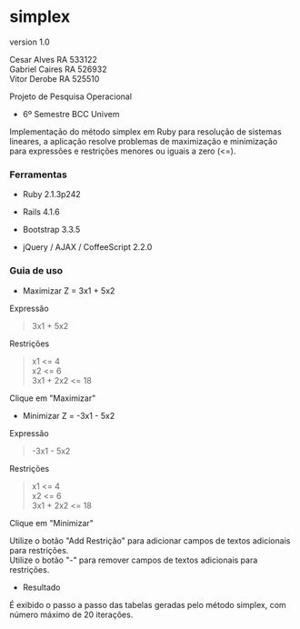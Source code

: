# simplex

version 1.0

Cesar Alves    RA 533122  
Gabriel Caires RA 526932  
Vitor Derobe   RA 525510  

Projeto de Pesquisa Operacional  
 - 6º Semestre BCC Univem  

Implementação do método simplex em Ruby para resolução de sistemas lineares, a aplicação resolve problemas de
maximização e minimização para expressões e restrições menores ou iguais a zero (<=).  


### Ferramentas  

- Ruby 2.1.3p242  

- Rails 4.1.6  

- Bootstrap 3.3.5  

- jQuery / AJAX / CoffeeScript 2.2.0  

### Guia de uso  

- Maximizar Z = 3x1 + 5x2  

Expressão  
> 3x1 + 5x2  

Restrições  
> x1 <= 4  
> x2 <= 6  
> 3x1 + 2x2 <= 18  

Clique em "Maximizar"  

- Minimizar Z = -3x1 - 5x2  

Expressão  
> -3x1 - 5x2  

Restrições  
> x1 <= 4  
> x2 <= 6  
> 3x1 + 2x2 <= 18  

Clique em "Minimizar"  

Utilize o botão "Add Restrição" para adicionar campos de textos adicionais para restrições.  
Utilize o botão "-" para remover campos de textos adicionais para restrições.  

- Resultado  

É exibido o passo a passo das tabelas geradas pelo método simplex, com número máximo de 20 iterações.  
